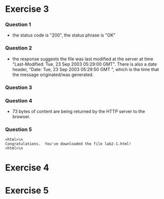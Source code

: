 # Exercise 3

### Question 1
* the status code is "200", the status phrase is "OK" 

### Question 2
* the response suggests the file was last modified at the server at time "Last-Modified: Tue, 23 Sep 2003 05:29:00 GMT". There is also a date header, "Date: Tue, 23 Sep 2003 05:29:50 GMT
", which is the time that the message originated/was generated. 

### Question 3

### Question 4
* 73 bytes of content are being returned by the HTTP server to the browser.

### Question 5
~~~
<html>\n
Congratulations.  You've downloaded the file lab2-1.html!
<html>\n
~~~

# Exercise 4

# Exercise 5
